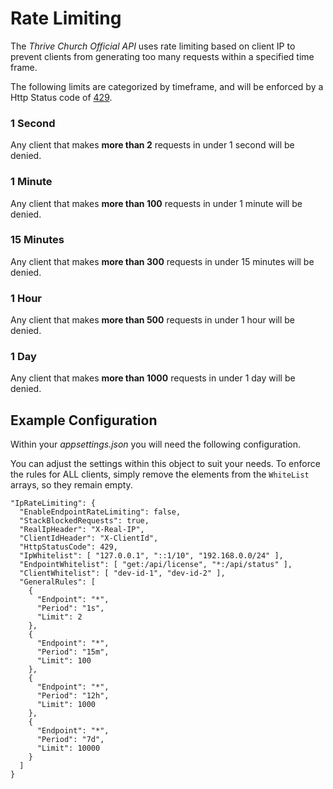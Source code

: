 # Rate Limiting
The _Thrive Church Official API_ uses rate limiting based on client IP to prevent clients from generating too many requests within a specified time frame.

The following limits are categorized by timeframe, and will be enforced by a Http Status code of [429](https://developer.mozilla.org/en-US/docs/Web/HTTP/Status/429).

### 1 Second
Any client that makes **more than 2** requests in under 1 second will be denied.

### 1 Minute
Any client that makes **more than 100** requests in under 1 minute will be denied.

### 15 Minutes
Any client that makes **more than 300** requests in under 15 minutes will be denied.

### 1 Hour
Any client that makes **more than 500** requests in under 1 hour will be denied.

### 1 Day
Any client that makes **more than 1000** requests in under 1 day will be denied.

## Example Configuration
Within your _appsettings.json_ you will need the following configuration.

You can adjust the settings within this object to suit your needs. To enforce the rules for ALL clients, simply remove the elements from the `WhiteList` arrays, so they remain empty. 
```
"IpRateLimiting": {
  "EnableEndpointRateLimiting": false,
  "StackBlockedRequests": true,
  "RealIpHeader": "X-Real-IP",
  "ClientIdHeader": "X-ClientId",
  "HttpStatusCode": 429,
  "IpWhitelist": [ "127.0.0.1", "::1/10", "192.168.0.0/24" ],
  "EndpointWhitelist": [ "get:/api/license", "*:/api/status" ],
  "ClientWhitelist": [ "dev-id-1", "dev-id-2" ],
  "GeneralRules": [
    {
      "Endpoint": "*",
      "Period": "1s",
      "Limit": 2
    },
    {
      "Endpoint": "*",
      "Period": "15m",
      "Limit": 100
    },
    {
      "Endpoint": "*",
      "Period": "12h",
      "Limit": 1000
    },
    {
      "Endpoint": "*",
      "Period": "7d",
      "Limit": 10000
    }
  ]
}
```

